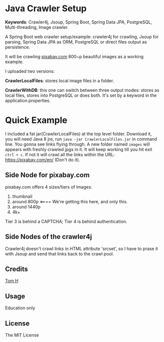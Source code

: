# Java Crawler Setup

**Keywords**: Crawler4j, Jsoup, Spring Boot, Spring Data JPA, PostgreSQL, Multi-threading, Image crawler.

A Spring Boot web crawler setup/example:  crawler4j for crawling, Jsoup for parsing, Spring Data JPA as ORM, PostgreSQL or direct files output as persistence.

It will be crawling [pixabay.com](https://pixabay.com/) 800~p beautiful images as a working example.

I uploaded two versions: 

**CrawlerLocalFiles**: stores local image files in a folder.

**CrawlerWithDB**: this one can switch between three output modes: stores as local files, stores into PostgreSQL or does both. It's set by a keyword in the application.properties.


# Quick Example

I included a fat jar(CrawlerLocalFiles) at the top level folder. Download it, you will need Java 8 jre, run `java -jar CrawlerLocalFiles.jar` in command line. You gonna see links flying through. A new folder named `images` will appears with freshly crawled jpgs in it. It will keep working till you hit exit `ctrl + c`. If not it will crawl all the links within the URL: https://pixabay.com/en/ (Don't do it).


## Side Node for pixabay.com

pixabay.com offers 4 sizes/tiers of images:

1. thumbnail 
2. around 800p  <==== We're getting this here, and only this.
3. around 1440p
4. 4k+

Tier 3 is behind a CAPTCHA; Tier 4 is behind authentication.


## Side Nodes of the crawler4j

Crawler4j doesn't crawl links in HTML attribute 'srcset', so I have to prase it with Jsoup and send that links back to the crawl pool. 


## Credits

[Tom H](http://www.saturnringstation.com/portfolio)

## Usage

Education only

## License

The MIT License
